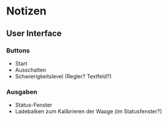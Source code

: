 # Notizen

## User Interface

### Buttons

- Start
- Ausschalten
- Schwierigkeitslevel (Regler? Textfeld?)

### Ausgaben

- Status-Fenster
- Ladebalken zum Kalibrieren der Waage (im Statusfenster?)
